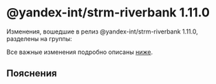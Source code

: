 # @yandex-int/strm-riverbank 1.11.0

<!-- ЧЕЛОВЕЧЕСКОЕ ВСТУПЛЕНИЕ -->

Изменения, вошедшие в релиз @yandex-int/strm-riverbank 1.11.0, разделены на группы:

Все важные изменения подробно описаны [ниже](#Пояснения).

## Пояснения

